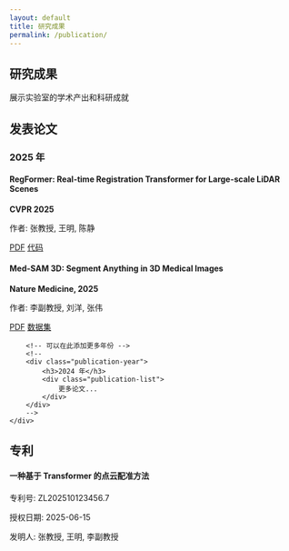 ```yaml
---
layout: default
title: 研究成果
permalink: /publication/
---
```


<!-- 页面头部横幅区域 -->
<section class="page-header">
    <div class="container">
        <h1>研究成果</h1>
        <p>展示实验室的学术产出和科研成就</p>
    </div>
</section>

<!-- 论文发表内容区域 -->
<section class="content-section">
    <div class="container">
        <h2>发表论文</h2>        
        <!-- 按年份分组的论文列表 -->
        <div class="publication-year">
            <h3>2025 年</h3>            
            <div class="publication-list">
                <!-- 第一篇论文 -->
                <div class="publication-item">
                    <h4>RegFormer: Real-time Registration Transformer for Large-scale LiDAR Scenes</h4>
                    <p><strong>CVPR 2025</strong></p>
                    <p>作者: 张教授, 王明, 陈静</p>
                    <div class="publication-links">
                        <!-- TODO: 替换为真实PDF链接 -->
                        <a href="/papers/regformer.pdf" class="cta-button small">PDF</a>
                        <!-- TODO: 替换为真实代码仓库链接 -->
                        <a href="https://github.com/xxx/regformer" class="cta-button small secondary">代码</a>
                    </div>
                </div>                
                <!-- 第二篇论文 -->
                <div class="publication-item">
                    <h4>Med-SAM 3D: Segment Anything in 3D Medical Images</h4>
                    <p><strong>Nature Medicine, 2025</strong></p>
                    <p>作者: 李副教授, 刘洋, 张伟</p>
                    <div class="publication-links">
                        <!-- TODO: 替换为真实PDF链接 -->
                        <a href="/papers/med-sam-3d.pdf" class="cta-button small">PDF</a>
                        <!-- TODO: 替换为真实数据集链接 -->
                        <a href="https://example.com/dataset" class="cta-button small secondary">数据集</a>
                    </div>
                </div>
            </div>
        </div>
        
        <!-- 可以在此添加更多年份 -->
        <!-- 
        <div class="publication-year">
            <h3>2024 年</h3>
            <div class="publication-list">
                更多论文...
            </div>
        </div>
        -->
    </div>
</section>

<!-- 专利内容区域 -->
<section class="content-section patent-section">
    <div class="container">
        <h2>专利</h2>        
        <div class="patent-list">
            <!-- 专利项目 -->
            <div class="patent-item">
                <h4>一种基于 Transformer 的点云配准方法</h4>
                <p>专利号: ZL202510123456.7</p>
                <p>授权日期: 2025-06-15</p>
                <p>发明人: 张教授, 王明, 李副教授</p>
            </div>
            <!-- 可以在此添加更多专利 -->
        </div>
    </div>
</section>
